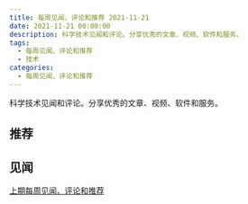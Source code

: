 ```yaml
---
title: 每周见闻、评论和推荐 2021-11-21
date: 2021-11-21 00:00:00
description: 科学技术见闻和评论。分享优秀的文章、视频、软件和服务。
tags:
  - 每周见闻、评论和推荐
  - 技术
categories:
  - 每周见闻、评论和推荐
---
```


科学技术见闻和评论。分享优秀的文章、视频、软件和服务。

<!-- more -->

## 推荐

## 见闻


[上期每周见闻、评论和推荐](/weekly/weekly-2021-09-26.html)

